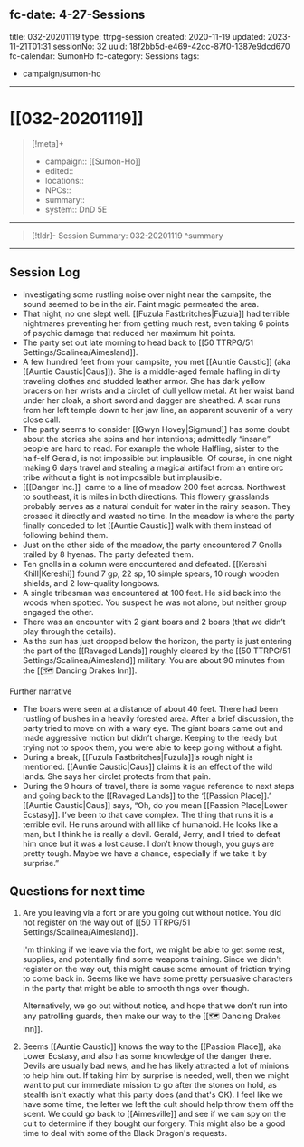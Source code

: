 fc-date: 4-27-Sessions
---
title: 032-20201119
type: ttrpg-session
created: 2020-11-19
updated: 2023-11-21T01:31
sessionNo: 32
uuid: 18f2bb5d-e469-42cc-87f0-1387e9dcd670
fc-calendar: SumonHo
fc-category: Sessions
tags:
  - campaign/sumon-ho
---

# [[032-20201119]]

> [!meta]+
>
> - campaign:: [[Sumon-Ho]]
> - edited::
> - locations::
> - NPCs::
> - summary::
> - system:: DnD 5E

---

> [!tldr]- Session Summary: 032-20201119
>  ^summary

---

## Session Log

- Investigating some rustling noise over night near the campsite, the sound seemed to be in the air. Faint magic permeated the area.
- That night, no one slept well. [[Fuzula Fastbritches|Fuzula]] had terrible nightmares preventing her from getting much rest, even taking 6 points of psychic damage that reduced her maximum hit points.
- The party set out late morning to head back to [[50 TTRPG/51 Settings/Scalinea/Aimesland]].  
- A few hundred feet from your campsite, you met [[Auntie Caustic]] (aka [[Auntie Caustic|Caus]]). She is a middle-aged female hafling in dirty traveling clothes and studded leather armor. She has dark yellow bracers on her wrists and a circlet of dull yellow metal. At her waist band under her cloak, a short sword and dagger are sheathed. A scar runs from her left temple down to her jaw line, an apparent souvenir of a very close call.
- The party seems to consider [[Gwyn Hovey|Sigmund]] has some doubt about the stories she spins and her intentions; admittedly “insane” people are hard to read. For example the whole Halfling, sister to the half-elf Gerald, is not impossible but implausible. Of course, in one night making 6 days travel and stealing a magical artifact from an entire orc tribe without a fight is not impossible but implausible.  
- [[[Danger Inc.]]  came to a line of meadow 200 feet across. Northwest to southeast, it is miles in both directions. This flowery grasslands probably serves as a natural conduit for water in the rainy season. They crossed it directly and wasted no time. In the meadow is where the party finally conceded to let [[Auntie Caustic]] walk with them instead of following behind them.
- Just on the other side of the meadow, the party encountered 7 Gnolls trailed by 8 hyenas. The party defeated them.
- Ten gnolls in a column were encountered and defeated. [[Kereshi Khill|Kereshi]] found 7 gp, 22 sp, 10 simple spears, 10 rough wooden shields, and 2 low-quality longbows.
- A single tribesman was encountered at 100 feet. He slid back into the woods when spotted. You suspect he was not alone, but neither group engaged the other.
- There was an encounter with 2 giant boars and 2 boars (that we didn’t play through the details).
- As the sun has just dropped below the horizon, the party is just entering the part of the [[Ravaged Lands]] roughly cleared by the [[50 TTRPG/51 Settings/Scalinea/Aimesland]] military. You are about 90 minutes from the [[🗺️ Dancing Drakes Inn]].

Further narrative

- The boars were seen at a distance of about 40 feet. There had been rustling of bushes in a heavily forested area. After a brief discussion, the party tried to move on with a wary eye. The giant boars came out and made aggressive motion but didn’t charge. Keeping to the ready but trying not to spook them, you were able to keep going without a fight.
- During a break, [[Fuzula Fastbritches|Fuzula]]’s rough night is mentioned. [[Auntie Caustic|Caus]] claims it is an effect of the wild lands. She says her circlet protects from that pain.
- During the 9 hours of travel, there is some vague reference to next steps and going back to the [[Ravaged Lands]] to the ‘[[Passion Place]].’ [[Auntie Caustic|Caus]] says, “Oh, do you mean [[Passion Place|Lower Ecstasy]]. I’ve been to that cave complex. The thing that runs it is a terrible evil. He runs around with all like of humanoid. He looks like a man, but I think he is really a devil. Gerald, Jerry, and I tried to defeat him once but it was a lost cause. I don’t know though, you guys are pretty tough. Maybe we have a chance, especially if we take it by surprise.”


## Questions for next time

1. Are you leaving via a fort or are you going out without notice. You did not register on the way out of [[50 TTRPG/51 Settings/Scalinea/Aimesland]].
   
   I'm thinking if we leave via the fort, we might be able to get some rest, supplies, and potentially find some weapons training. Since we didn't register on the way out, this might cause some amount of friction trying to come back in. Seems like we have some pretty persuasive characters in the party that might be able to smooth things over though.
   
   Alternatively, we go out without notice, and hope that we don't run into any patrolling guards, then make our way to the [[🗺️ Dancing Drakes Inn]].
2. Seems [[Auntie Caustic]] knows the way to the [[Passion Place]], aka Lower Ecstasy, and also has some knowledge of the danger there. Devils are usually bad news, and he has likely attracted a lot of minions to help him out. If taking him by surprise is needed, well, then we might want to put our immediate mission to go after the stones on hold, as stealth isn't exactly what this party does (and that's OK). I feel like we have some time, the letter we left the cult should help throw them off the scent. We could go back to [[Aimesville]] and see if we can spy on the cult to determine if they bought our forgery. This might also be a good time to deal with some of the Black Dragon's requests.
